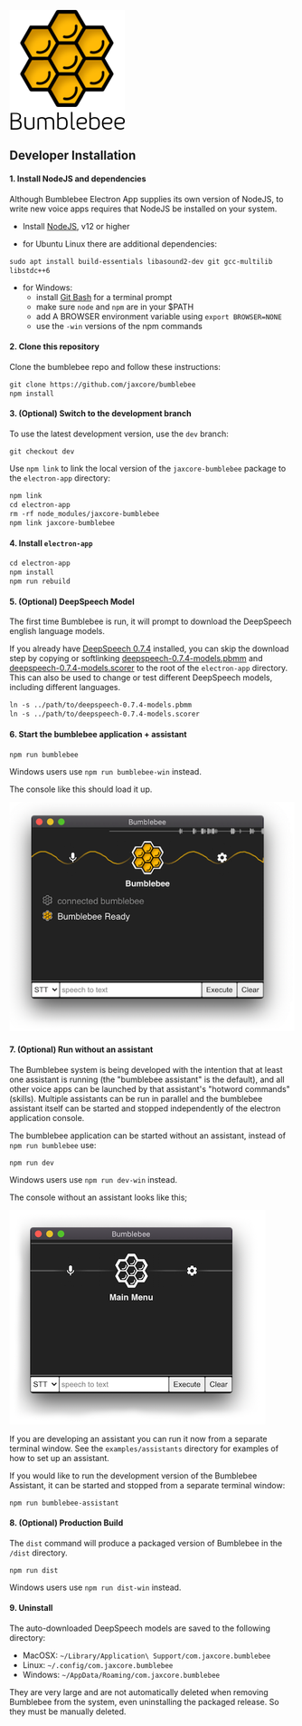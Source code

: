 ![screenshot](assets/logo.png)

## Developer Installation

#### 1. Install NodeJS and dependencies

Although Bumblebee Electron App supplies its own version of NodeJS, to write new voice apps requires that NodeJS be installed on your system.

- Install [NodeJS](https://nodejs.org/en/), v12 or higher

- for Ubuntu Linux there are additional dependencies:

```
sudo apt install build-essentials libasound2-dev git gcc-multilib libstdc++6
```

- for Windows:
    - install [Git Bash](https://gitforwindows.org/) for a terminal prompt
    - make sure `node` and `npm` are in your $PATH
    - add A BROWSER environment variable using `export BROWSER=NONE`
    - use the `-win` versions of the npm commands

#### 2. Clone this repository

Clone the bumblebee repo and follow these instructions:

```
git clone https://github.com/jaxcore/bumblebee
npm install
```

#### 3. (Optional) Switch to the development branch

To use the latest development version, use the `dev` branch:

```
git checkout dev
```

Use `npm link` to link the local version of the `jaxcore-bumblebee` package to the `electron-app` directory:

```
npm link
cd electron-app
rm -rf node_modules/jaxcore-bumblebee
npm link jaxcore-bumblebee
```

#### 4. Install `electron-app`

```
cd electron-app
npm install
npm run rebuild
```

#### 5. (Optional) DeepSpeech Model

The first time Bumblebee is run, it will prompt to download the DeepSpeech english language models.

If you already have
[DeepSpeech 0.7.4](https://github.com/mozilla/DeepSpeech/releases/tag/v0.7.4) installed,
you can skip the download step by copying or softlinking
[deepspeech-0.7.4-models.pbmm](https://github.com/mozilla/DeepSpeech/releases/download/v0.7.4/deepspeech-0.7.4-models.pbmm)
and
[deepspeech-0.7.4-models.scorer](https://github.com/mozilla/DeepSpeech/releases/download/v0.7.4/deepspeech-0.7.4-models.scorer)
to the root of the `electron-app` directory.
This can also be used to change or test different DeepSpeech models, including different languages.

```
ln -s ../path/to/deepspeech-0.7.4-models.pbmm
ln -s ../path/to/deepspeech-0.7.4-models.scorer
```

#### 6. Start the bumblebee application + assistant

```
npm run bumblebee
```

Windows users use `npm run bumblebee-win` instead.

The console like this should load it up.

![screenshot](assets/screenshot.png)

#### 7. (Optional) Run without an assistant

The Bumblebee system is being developed with the intention that at least one assistant is running (the "bumblebee assistant" is the default), and all other voice apps can be launched by that assistant's "hotword commands" (skills).  Multiple assistants can be run in parallel and the bumblebee assistant itself can be started and stopped independently of the electron application console.

The bumblebee application can be started without an assistant, instead of `npm run bumblebee` use:

```
npm run dev
```

Windows users use `npm run dev-win` instead.

The console without an assistant looks like this;

![screenshot](assets/dev-screenshot.png)

If you are developing an assistant you can run it now from a separate terminal window.  See the `examples/assistants` directory for examples of how to set up an assistant.

If you would like to run the development version of the Bumblebee Assistant,
it can be started and stopped from a separate terminal window:

```
npm run bumblebee-assistant
```

#### 8. (Optional) Production Build

The `dist` command will produce a packaged version of Bumblebee in the `/dist` directory.

```
npm run dist
```

Windows users use `npm run dist-win` instead.

#### 9. Uninstall

The auto-downloaded DeepSpeech models are saved to the following directory:

- MacOSX: `~/Library/Application\ Support/com.jaxcore.bumblebee`
- Linux:  `~/.config/com.jaxcore.bumblebee`
- Windows: `~/AppData/Roaming/com.jaxcore.bumblebee`

They are very large and are not automatically deleted when removing Bumblebee from the system, even uninstalling the packaged release.  So they must be manually deleted.